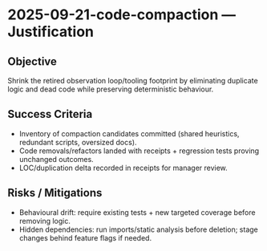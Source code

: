# 2025-09-21-code-compaction — Justification

## Objective
Shrink the retired observation loop/tooling footprint by eliminating duplicate logic and dead code while preserving deterministic behaviour.

## Success Criteria
- Inventory of compaction candidates committed (shared heuristics, redundant scripts, oversized docs).
- Code removals/refactors landed with receipts + regression tests proving unchanged outcomes.
- LOC/duplication delta recorded in receipts for manager review.

## Risks / Mitigations
- Behavioural drift: require existing tests + new targeted coverage before removing logic.
- Hidden dependencies: run imports/static analysis before deletion; stage changes behind feature flags if needed.
